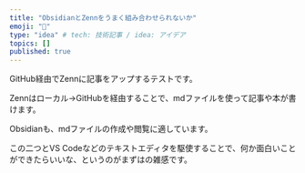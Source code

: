 ```yaml
---
title: "ObsidianとZennをうまく組み合わせられないか"
emoji: "🦁"
type: "idea" # tech: 技術記事 / idea: アイデア
topics: []
published: true
---
```


GitHub経由でZennに記事をアップするテストです。

Zennはローカル→GitHubを経由することで、mdファイルを使って記事や本が書けます。

Obsidianも、mdファイルの作成や閲覧に適しています。

この二つとVS Codeなどのテキストエディタを駆使することで、何か面白いことができたらいいな、というのがまずはの雑感です。
